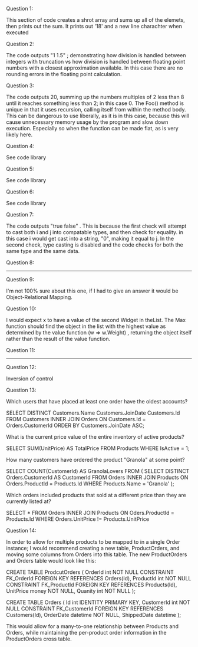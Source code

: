 Question 1:

This section of code creates a shrot array and sums up all of the elemets, then prints out the sum. It prints out '18' and a new line charachter when executed

Question 2:

The code outputs "1 1.5" ; demonstrating how division is handled between integers with truncation vs how division is handled between floating point numbers with a closest approximation available. In this case there are no rounding errors in the floating point calculation.

Question 3:

The code outputs 20, summing up the numbers multiples of 2 less than 8 until it reaches something less than 2; in this case 0. The Foo() method is unique in that it uses recursion, calling itself from within the method body. This can be dangerous to use liberally, as it is in this case, because this will cause unnecessary memory usage by the program and slow down execution. Especially so when the function can be made flat, as is very likely here.

Question 4:

See code library

Question 5:

See code library

Question 6:

See code library

Question 7:

The code outputs "true false" . This is because the first check will attempt to cast both i and j into compatable types, and then check for equality. in this case i would get cast into a string, "0", making it equal to j. In the second check, type casting is disabled and the code checks for both the same type and the same data.

Question 8:

-----

Question 9:

I'm not 100% sure about this one, if I had to give an answer it would be Object-Relational Mapping. 

Question 10:

I would expect x to have a value of the second Widget in theList. The Max function should find the object in the list with the highest value as determined by the value function (w => w.Weight) , returning the object itself rather than the result of the value function.

Question 11:

-----

Question 12:

Inversion of control

Question 13:


Which users that have placed at least one order have the oldest accounts?

SELECT
    DISTINCT Customers.Name Customers.JoinDate Customers.Id
FROM 
    Customers INNER JOIN Orders
    ON Customers.Id = Orders.CustomerId
ORDER BY Customers.JoinDate ASC;


What is the current price value of the entire inventory of active products?

SELECT
    SUM(UnitPrice) AS TotalPrice
FROM Products
WHERE IsActive = 1;

How many customers have ordered the product "Granola" at some point?

SELECT
    COUNT(CustomerId) AS GranolaLovers
FROM (
    SELECT
        DISTINCT Orders.CustomerId AS CustomerId
    FROM
        Orders INNER JOIN Products
        ON Orders.ProductId = Products.Id
    WHERE
        Products.Name = 'Granola'
    );

Which orders included products that sold at a different price than they are currently listed at?

SELECT *
FROM
    Orders INNER JOIN Products
    ON Oders.ProductId = Products.Id
WHERE
    Orders.UnitPrice != Products.UnitPrice

Question 14:

In order to allow for multiple products to be mapped to in a single Order instance; I would recommend creating a new table, ProductOrders, and moving some columns from Orders into this table. The new ProductOrders and Orders table would look like this:

CREATE TABLE ProdcutOrders (
    OrderId int NOT NULL CONSTRAINT FK_OrderId FOREIGN KEY REFERENCES Orders(Id),
    ProductId int NOT NULL CONSTRAINT FK_ProductId FOREIGN KEY REFERENCES Products(Id),
    UnitPrice money NOT NULL,
    Quanity int NOT NULL
);

CREATE TABLE Orders (
    Id int IDENTITY PRIMARY KEY,
    CustomerId int NOT NULL CONSTRAINT FK_CustomerId FOREIGN KEY REFERENCES Customers(Id),
    OrderDate datetime NOT NULL,
    ShippedDate datetime
);

This would allow for a many-to-one relationship between Products and Orders, while maintaining the per-product order information in the ProductOrders cross table.


